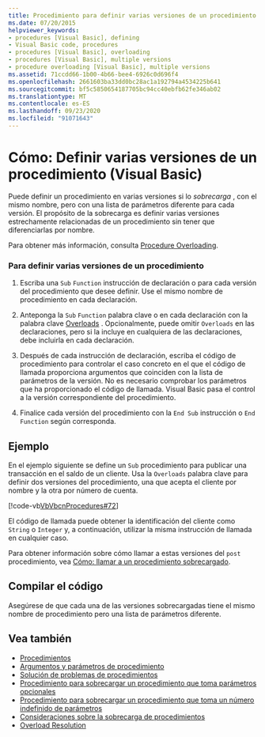```yaml
---
title: Procedimiento para definir varias versiones de un procedimiento
ms.date: 07/20/2015
helpviewer_keywords:
- procedures [Visual Basic], defining
- Visual Basic code, procedures
- procedures [Visual Basic], overloading
- procedures [Visual Basic], multiple versions
- procedure overloading [Visual Basic], multiple versions
ms.assetid: 71ccdd66-1b00-4b66-bee4-6926c0d696f4
ms.openlocfilehash: 2661603ba33dd0bc28ac1a192794a4534225b641
ms.sourcegitcommit: bf5c5850654187705bc94cc40ebfb62fe346ab02
ms.translationtype: MT
ms.contentlocale: es-ES
ms.lasthandoff: 09/23/2020
ms.locfileid: "91071643"
---
```

# <a name="how-to-define-multiple-versions-of-a-procedure-visual-basic"></a>Cómo: Definir varias versiones de un procedimiento (Visual Basic)

Puede definir un procedimiento en varias versiones si lo *sobrecarga* , con el mismo nombre, pero con una lista de parámetros diferente para cada versión. El propósito de la sobrecarga es definir varias versiones estrechamente relacionadas de un procedimiento sin tener que diferenciarlas por nombre.  
  
 Para obtener más información, consulta [Procedure Overloading](./procedure-overloading.md).  
  
### <a name="to-define-multiple-versions-of-a-procedure"></a>Para definir varias versiones de un procedimiento  
  
1. Escriba una `Sub` `Function` instrucción de declaración o para cada versión del procedimiento que desee definir. Use el mismo nombre de procedimiento en cada declaración.  
  
2. Anteponga la `Sub` `Function` palabra clave o en cada declaración con la palabra clave [Overloads](../../../language-reference/modifiers/overloads.md) . Opcionalmente, puede omitir `Overloads` en las declaraciones, pero si la incluye en cualquiera de las declaraciones, debe incluirla en cada declaración.  
  
3. Después de cada instrucción de declaración, escriba el código de procedimiento para controlar el caso concreto en el que el código de llamada proporciona argumentos que coinciden con la lista de parámetros de la versión. No es necesario comprobar los parámetros que ha proporcionado el código de llamada. Visual Basic pasa el control a la versión correspondiente del procedimiento.  
  
4. Finalice cada versión del procedimiento con la `End Sub` instrucción o `End Function` según corresponda.  
  
## <a name="example"></a>Ejemplo  

 En el ejemplo siguiente se define un `Sub` procedimiento para publicar una transacción en el saldo de un cliente. Usa la `Overloads` palabra clave para definir dos versiones del procedimiento, una que acepta el cliente por nombre y la otra por número de cuenta.  
  
 [!code-vb[VbVbcnProcedures#72](~/samples/snippets/visualbasic/VS_Snippets_VBCSharp/VbVbcnProcedures/VB/Class1.vb#72)]  
  
 El código de llamada puede obtener la identificación del cliente como `String` o `Integer` y, a continuación, utilizar la misma instrucción de llamada en cualquier caso.  
  
 Para obtener información sobre cómo llamar a estas versiones del `post` procedimiento, vea [Cómo: llamar a un procedimiento sobrecargado](./how-to-call-an-overloaded-procedure.md).  
  
## <a name="compile-the-code"></a>Compilar el código  

 Asegúrese de que cada una de las versiones sobrecargadas tiene el mismo nombre de procedimiento pero una lista de parámetros diferente.  
  
## <a name="see-also"></a>Vea también

- [Procedimientos](./index.md)
- [Argumentos y parámetros de procedimiento](./procedure-parameters-and-arguments.md)
- [Solución de problemas de procedimientos](./troubleshooting-procedures.md)
- [Procedimiento para sobrecargar un procedimiento que toma parámetros opcionales](./how-to-overload-a-procedure-that-takes-optional-parameters.md)
- [Procedimiento para sobrecargar un procedimiento que toma un número indefinido de parámetros](./how-to-overload-a-procedure-that-takes-an-indefinite-number-of-parameters.md)
- [Consideraciones sobre la sobrecarga de procedimientos](./considerations-in-overloading-procedures.md)
- [Overload Resolution](./overload-resolution.md)

